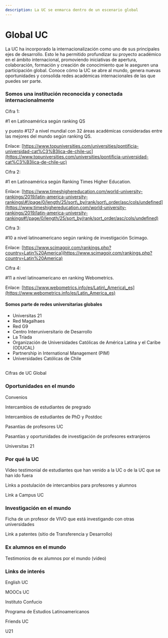 ```yaml
---
description: La UC se enmarca dentro de un escenario global
---
```


# Global UC

La UC ha incorporado la internacionalización como uno de sus principales ejes de desarrollo. Esto le ha permitido profundizar su proyecto académico en el ámbito internacional, promoviendo iniciativas de apertura, colaboración, formación y creación de conocimiento que le aseguren una participación global. Conoce cómo la UC se abre al mundo, genera nuevas oportunidades y consolida redes académicas internacionales de las que puedes ser parte.

### **Somos una institución reconocida y conectada internacionalmente**

Cifra 1:

\#1 en Latinoamérica según ranking QS

y puesto \#127 a nivel mundial con 32 áreas académicas consideradas entre las mejores del mundo según ranking QS.

Enlace: [https://www.topuniversities.com/universities/pontificia-universidad-cat%C3%B3lica-de-chile-uc](https://www.topuniversities.com/universities/pontificia-universidad-cat%C3%B3lica-de-chile-uc)

Cifra 2:

\#1 en Latinoamérica según Ranking Times Higher Education.

Enlace: [https://www.timeshighereducation.com/world-university-rankings/2019/latin-america-university-rankings\#!/page/0/length/25/sort\_by/rank/sort\_order/asc/cols/undefined](https://www.timeshighereducation.com/world-university-rankings/2019/latin-america-university-rankings#!/page/0/length/25/sort_by/rank/sort_order/asc/cols/undefined)

Cifra 3:

\#10 a nivel latinoamericano según ranking de investigación Scimago.

Enlace: [https://www.scimagoir.com/rankings.php?country=Latin%20America](https://www.scimagoir.com/rankings.php?country=Latin%20America)

Cifra 4:

\#11 a nivel latinoamericano en ranking Webometrics.

Enlace: [https://www.webometrics.info/es/Latin\_America\_es](https://www.webometrics.info/es/Latin_America_es)

#### 

#### Somos parte de redes universitarias globales

* Universitas 21
* Red Magalhaes
* Red G9
* Centro Interuniversitario de Desarrollo
* La Tríada
* Organización de Universidades Católicas de América Latina y el Caribe \(ODUCAL\)
* Partnership in International Management \(PIM\)
* Universidades Católicas de Chile





## 

## 

## 



Cifras de UC Global

### Oportunidades en el mundo

Convenios

Intercambios de estudiantes de pregrado

Intercambios de estudiantes de PhD y Postdoc

Pasantías de profesores UC

Pasantías y oportunidades de investigación de profesores extranjeros

Universitas 21

### **Por qué la UC**

Video testimonial de estudiantes que han venido a la UC  o de la UC que se han ido fuera

Links a postulación de intercambios para profesores y alumnos

Link a Campus UC

### Investigación en el mundo

Ficha de un profesor de VIVO que está investigando con otras universidades 

Link a patentes \(sitio de Transferencia y Desarrollo\)

### Ex alumnos en el mundo

Testimonios de ex alumnos por el mundo \(video\)

### Links de interés

English UC

MOOCs UC

Instituto Confucio

Programa de Estudios Latinoamericanos

Friends UC

U21











